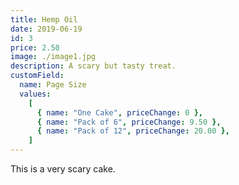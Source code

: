 ```yaml
---
title: Hemp Oil
date: 2019-06-19
id: 3
price: 2.50
image: ./image1.jpg
description: A scary but tasty treat.
customField:
  name: Page Size
  values:
    [
      { name: "One Cake", priceChange: 0 },
      { name: "Pack of 6", priceChange: 9.50 },
      { name: "Pack of 12", priceChange: 20.00 },
    ]
---
```


This is a very scary cake.
